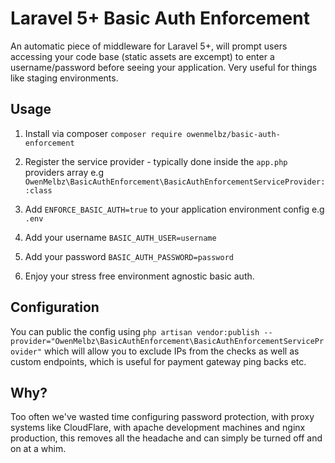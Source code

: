 # Laravel 5+ Basic Auth Enforcement

An automatic piece of middleware for Laravel 5+, will prompt users accessing your code base (static assets are excempt) to enter a username/password before seeing your application. Very useful for things like staging environments.


## Usage

1. Install via composer `composer require owenmelbz/basic-auth-enforcement`

2. Register the service provider - typically done inside the `app.php` providers array e.g `OwenMelbz\BasicAuthEnforcement\BasicAuthEnforcementServiceProvider::class`

3. Add `ENFORCE_BASIC_AUTH=true` to your application environment config e.g `.env`

4. Add your username `BASIC_AUTH_USER=username`

5. Add your password `BASIC_AUTH_PASSWORD=password`

6. Enjoy your stress free environment agnostic basic auth.

## Configuration

You can public the config using `php artisan vendor:publish --provider="OwenMelbz\BasicAuthEnforcement\BasicAuthEnforcementServiceProvider"` which will allow you to exclude IPs from the checks as well as custom endpoints, which is useful for payment gateway ping backs etc.


## Why?

Too often we've wasted time configuring password protection, with proxy systems like CloudFlare, with apache development machines and nginx production, this removes all the headache and can simply be turned off and on at a whim.
